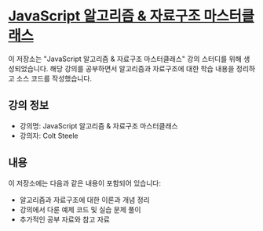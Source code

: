 # [JavaScript 알고리즘 & 자료구조 마스터클래스](https://www.udemy.com/course/best-javascript-data-structures/)

이 저장소는 "JavaScript 알고리즘 & 자료구조 마스터클래스" 강의 스터디를 위해 생성되었습니다. 해당 강의를 공부하면서 알고리즘과 자료구조에 대한 학습 내용을 정리하고 소스 코드를 작성했습니다.

## 강의 정보
- 강의명: JavaScript 알고리즘 & 자료구조 마스터클래스
- 강의자: Colt Steele

## 내용
이 저장소에는 다음과 같은 내용이 포함되어 있습니다:

- 알고리즘과 자료구조에 대한 이론과 개념 정리
- 강의에서 다룬 예제 코드 및 실습 문제 풀이
- 추가적인 공부 자료와 참고 자료

